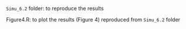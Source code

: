 `Simu_6.2` folder: to reproduce the results

Figure4.R: to plot the results (Figure 4) reproduced from `Simu_6.2` folder
